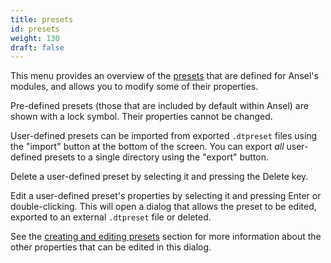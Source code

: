 ```yaml
---
title: presets
id: presets
weight: 130
draft: false
---
```


This menu provides an overview of the [presets](../darkroom/processing-modules/presets.md) that are defined for Ansel's modules, and allows you to modify some of their properties.

Pre-defined presets (those that are included by default within Ansel) are shown with a lock symbol. Their properties cannot be changed.

User-defined presets can be imported from exported `.dtpreset` files using the "import" button at the bottom of the screen. You can export _all_ user-defined presets to a single directory using the "export" button.

Delete a user-defined preset by selecting it and pressing the Delete key.

Edit a user-defined preset's properties by selecting it and pressing Enter or double-clicking. This will open a dialog that allows the preset to be edited, exported to an external `.dtpreset` file or deleted.

See the [creating and editing presets](../darkroom/processing-modules/presets.md#creating-and-editing-presets) section for more information about the other properties that can be edited in this dialog.
